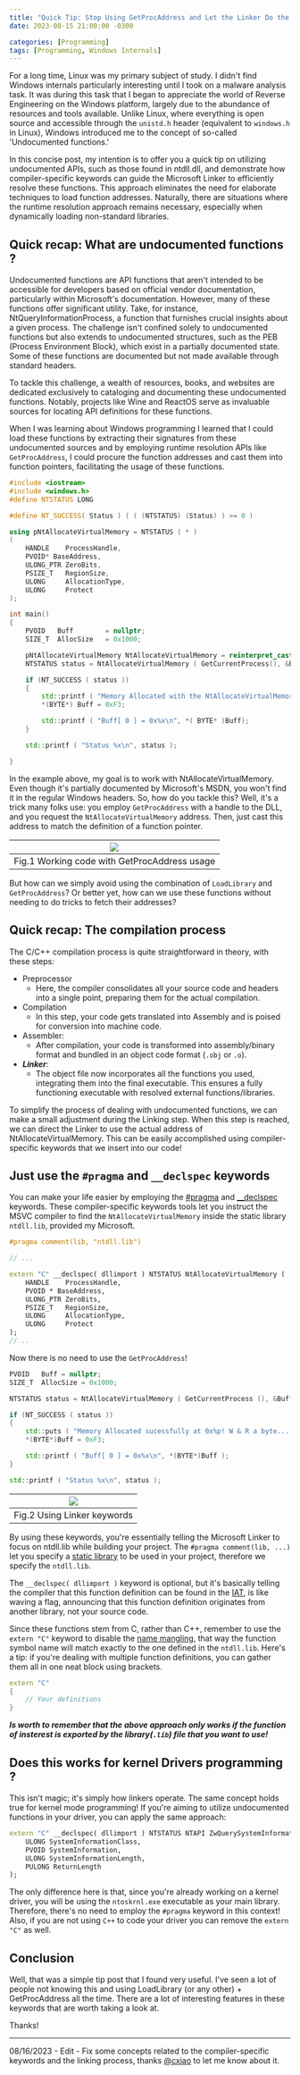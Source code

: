 ```yaml
---
title: "Quick Tip: Stop Using GetProcAddress and Let the Linker Do the Job for You"
date: 2023-08-15 21:00:00 -0300

categories: [Programming]
tags: [Programming, Windows Internals]
---
```


For a long time, Linux was my primary subject of study. I didn't find Windows internals particularly interesting until I took on a malware analysis task. It was during this task that I began to appreciate the world of Reverse Engineering on the Windows platform, largely due to the abundance of resources and tools available. Unlike Linux, where everything is open source and accessible through the `unistd.h` header (equivalent to `windows.h` in Linux), Windows introduced me to the concept of so-called 'Undocumented functions.'

In this concise post, my intention is to offer you a quick tip on utilizing undocumented APIs, such as those found in ntdll.dll, and demonstrate how compiler-specific keywords can guide the Microsoft Linker to efficiently resolve these functions. This approach eliminates the need for elaborate techniques to load function addresses. Naturally, there are situations where the runtime resolution approach remains necessary, especially when dynamically loading non-standard libraries.

## Quick recap: What are undocumented functions ?

Undocumented functions are API functions that aren't intended to be accessible for developers based on official vendor documentation, particularly within Microsoft's documentation. However, many of these functions offer significant utility. Take, for instance, NtQueryInformationProcess, a function that furnishes crucial insights about a given process. The challenge isn't confined solely to undocumented functions but also extends to undocumented structures, such as the PEB (Process Environment Block), which exist in a partially documented state. Some of these functions are documented but not made available through standard headers.

To tackle this challenge, a wealth of resources, books, and websites are dedicated exclusively to cataloging and documenting these undocumented functions. Notably, projects like Wine and ReactOS serve as invaluable sources for locating API definitions for these functions. 

When I was learning about Windows programming I learned that I could load these functions by extracting their signatures from these undocumented sources and by employing runtime resolution APIs like `GetProcAddress`, I could procure the function addresses and cast them into function pointers, facilitating the usage of these functions.


```cpp
#include <iostream>
#include <windows.h>
#define NTSTATUS LONG

#define NT_SUCCESS( Status ) ( ( (NTSTATUS) (Status) ) >= 0 )

using pNtAllocateVirtualMemory = NTSTATUS ( * )
(
	HANDLE    ProcessHandle,
	PVOID* BaseAddress,
	ULONG_PTR ZeroBits,
	PSIZE_T   RegionSize,
	ULONG     AllocationType,
	ULONG     Protect
);

int main()
{
	PVOID	Buff		= nullptr;
	SIZE_T	AllocSize	= 0x1000;

	pNtAllocateVirtualMemory NtAllocateVirtualMemory = reinterpret_cast< pNtAllocateVirtualMemory >( GetProcAddress ( LoadLibraryA ( "ntdll.dll" ), "NtAllocateVirtualMemory" ) );
	NTSTATUS status = NtAllocateVirtualMemory ( GetCurrentProcess(), &Buff, 0, &AllocSize, MEM_COMMIT | MEM_RESERVE, PAGE_READWRITE);

	if (NT_SUCCESS ( status ))
	{
		std::printf ( "Memory Allocated with the NtAllocateVirtualMemory function pointer sucessfully at 0x%p! W & R a byte... \n" );
		*(BYTE*) Buff = 0xF3;

		std::printf ( "Buff[ 0 ] = 0x%x\n", *( BYTE* )Buff);
	}

	std::printf ( "Status %x\n", status );

}
```
In the example above, my goal is to work with NtAllocateVirtualMemory. Even though it's partially documented by Microsoft's MSDN, you won't find it in the regular Windows headers. So, how do you tackle this? Well, it's a trick many folks use: you employ `GetProcAddress` with a handle to the DLL, and you request the `NtAllocateVirtualMemory` address. Then, just cast this address to match the definition of a function pointer.

|![](/assets/images/stop-get-procaddress/func_pointer.png)|
|:--:|
| Fig.1 Working code with GetProcAddress usage |


But how can we simply avoid using the combination of `LoadLibrary` and `GetProcAddress`? Or better yet, how can we use these functions without needing to do tricks to fetch their addresses?

## Quick recap: The compilation process

The C/C++ compilation process is quite straightforward in theory, with these steps:

* Preprocessor
    - Here, the compiler consolidates all your source code and headers into a single point, preparing them for the actual compilation.
* Compilation
    - In this step, your code gets translated into Assembly and is poised for conversion into machine code.
* Assembler:
    - After compilation, your code is transformed into assembly/binary format and bundled in an object code format (`.obj` or `.o`).
* ***Linker***:
    - The object file now incorporates all the functions you used, integrating them into the final executable. This ensures a fully functioning executable with resolved external functions/libraries.


To simplify the process of dealing with undocumented functions, we can make a small adjustment during the Linking step. When this step is reached, we can direct the Linker to use the actual address of NtAllocateVirtualMemory. This can be easily accomplished using compiler-specific keywords that we insert into our code!


## Just use the `#pragma` and `__declspec` keywords


You can make your life easier by employing the [#pragma](https://learn.microsoft.com/en-us/cpp/preprocessor/comment-c-cpp?view=msvc-170#lib) and [__declspec](https://learn.microsoft.com/en-us/cpp/cpp/dllexport-dllimport?view=msvc-170#remarks) keywords. These compiler-specific keywords tools let you instruct the MSVC compiler to find the `NtAllocateVirtualMemory` inside the static library `ntdll.lib`, provided my Microsoft. 

```cpp
#pragma comment(lib, "ntdll.lib")

// ...

extern "C" __declspec( dllimport ) NTSTATUS NtAllocateVirtualMemory (
	HANDLE    ProcessHandle,
	PVOID * BaseAddress,
	ULONG_PTR ZeroBits,
	PSIZE_T   RegionSize,
	ULONG     AllocationType,
	ULONG     Protect
);
// ..
```

Now there is no need to use the `GetProcAddress`! 

```cpp
PVOID	Buff = nullptr;
SIZE_T	AllocSize = 0x1000;

NTSTATUS status = NtAllocateVirtualMemory ( GetCurrentProcess (), &Buff, 0, &AllocSize, MEM_COMMIT | MEM_RESERVE, PAGE_READWRITE );

if (NT_SUCCESS ( status ))
{
    std::puts ( "Memory Allocated sucessfully at 0x%p! W & R a byte... \n" );
    *(BYTE*)Buff = 0xF3;

    std::printf ( "Buff[ 0 ] = 0x%x\n", *(BYTE*)Buff );
}

std::printf ( "Status %x\n", status );
```


|![](/assets/images/stop-get-procaddress/using_linker.png)|
|:--:|
|Fig.2 Using Linker keywords |

By using these keywords, you're essentially telling the Microsoft Linker to focus on ntdll.lib while building your project. The `#pragma comment(lib, ...)` let you specify a [static library](https://learn.microsoft.com/en-us/cpp/cppcx/static-libraries-c-cx?view=msvc-170) to be used in your project, therefore we specify the `ntdll.lib`.  

The `__declspec( dllimport )` keyword is optional, but it's basically telling the compiler that this function definition can be found in the [IAT](https://learn.microsoft.com/en-us/windows/win32/debug/pe-format#import-address-table), is like waving a flag, announcing that this function definition originates from another library, not your source code. 

Since these functions stem from C, rather than C++, remember to use the `extern "C"` keyword to disable the [name mangling](https://en.wikipedia.org/wiki/Name_mangling), that way the function symbol name will match exactly to the one defined in the `ntdll.lib`. Here's a tip: if you're dealing with multiple function definitions, you can gather them all in one neat block using brackets.

```cpp
extern "C"
{
	// Your definitions
}
```


***Is worth to remember that the above approach only works if the function of insterest is exported by the library(`.lib`) file that you want to use!***

## Does this works for kernel Drivers programming ?

This isn't magic; it's simply how linkers operate. The same concept holds true for kernel mode programming! If you're aiming to utilize undocumented functions in your driver, you can apply the same approach:

```cpp
extern "C" __declspec( dllimport ) NTSTATUS NTAPI ZwQuerySystemInformation (
    ULONG SystemInformationClass, 
    PVOID SystemInformation, 
    ULONG SystemInformationLength, 
    PULONG ReturnLength 
);
```

The only difference here is that, since you're already working on a kernel driver, you will be using the `ntoskrnl.exe` executable as your main library. Therefore, there's no need to employ the `#pragma` keyword in this context! Also, if you are not using `C++` to code your driver you can remove the `extern "C"` as well.

## Conclusion

Well, that was a simple tip post that I found very useful. I've seen a lot of people not knowing this and using LoadLibrary (or any other) + GetProcAddress all the time. There are a lot of interesting features in these keywords that are worth taking a look at.


Thanks!

--------

08/16/2023 - Edit
	- Fix some concepts related to the compiler-specific keywords and the linking process, thanks [@cxiao](https://github.com/cxiao) to let me know about it.
